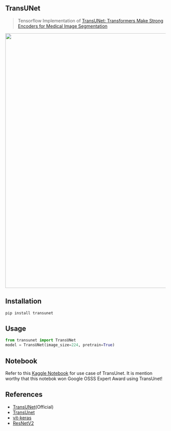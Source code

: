 ## TransUNet
> Tensorflow Implementation of [TransUNet: Transformers Make Strong Encoders for Medical Image Segmentation](https://arxiv.org/pdf/2102.04306.pdf)
<img src="https://production-media.paperswithcode.com/social-images/hfPJrzzvUuaeIMvb.png" width=800>

## Installation
```shell
pip install transunet
```

## Usage
```py
from transunet import TransUNet
model = TransUNet(image_size=224, pretrain=True)
```
## Notebook
Refer to this [Kaggle Notebook](https://www.kaggle.com/code/awsaf49/uwmgi-transunet-2-5d-train-tf) for use case of TransUnet. It is mention worthy that this notebok won Google OSSS Expert Award using TransUnet!

## References 
* [TransUNet](https://github.com/Beckschen/TransUNet)(Official)
* [TransUnet](https://github.com/kenza-bouzid/TransUnet)
* [vit-keras](https://github.com/faustomorales/vit-keras)
* [ResNetV2](https://github.com/tensorflow/tensorflow/blob/v2.5.0/tensorflow/python/keras/applications/resnet_v2.py#L28-L56)

